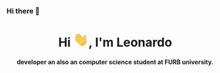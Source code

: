 ### Hi there 👋

<div align="center">
  <h1 align="center">Hi <img width="35" src="https://github.com/1999AZZAR/1999AZZAR/blob/main/resources/img/waving.gif">, I'm Leonardo</h1>
  <h4 align="center">developer an also an computer science student at FURB university.</h4>
</div>
